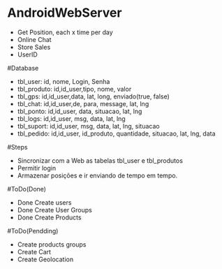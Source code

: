# AndroidWebServer
- Get Position, each x time per day
- Online Chat
- Store Sales
- UserID


#Database
- tbl_user: id, nome, Login, Senha
- tbl_produto: id,id_user,tipo, nome, valor
- tbl_gps: id,id_user,data, lat, long, enviado(true, false)
- tbl_chat: id,id_user,de, para, message, lat, lng
- tbl_ponto: id,id_user, data, situacao, lat, lng
- tbl_logs: id,id_user, msg, data, lat, lng
- tbl_suport: id,id_user, msg, data, lat, lng, situacao
- tbl_pedido: id,id_user, id_produto, quantidade, situacao, lat, lng, data

#Steps
 - Sincronizar com a Web as tabelas tbl_user e tbl_produtos
 - Permitir login
 - Armazenar posições e ir enviando de tempo em tempo.

 #ToDo(Done)
 - Done Create users
 - Done Create User Groups
 - Done Create Products
 
  #ToDo(Pendding)
 - Create products groups
 - Create Cart
 - Create Geolocation

